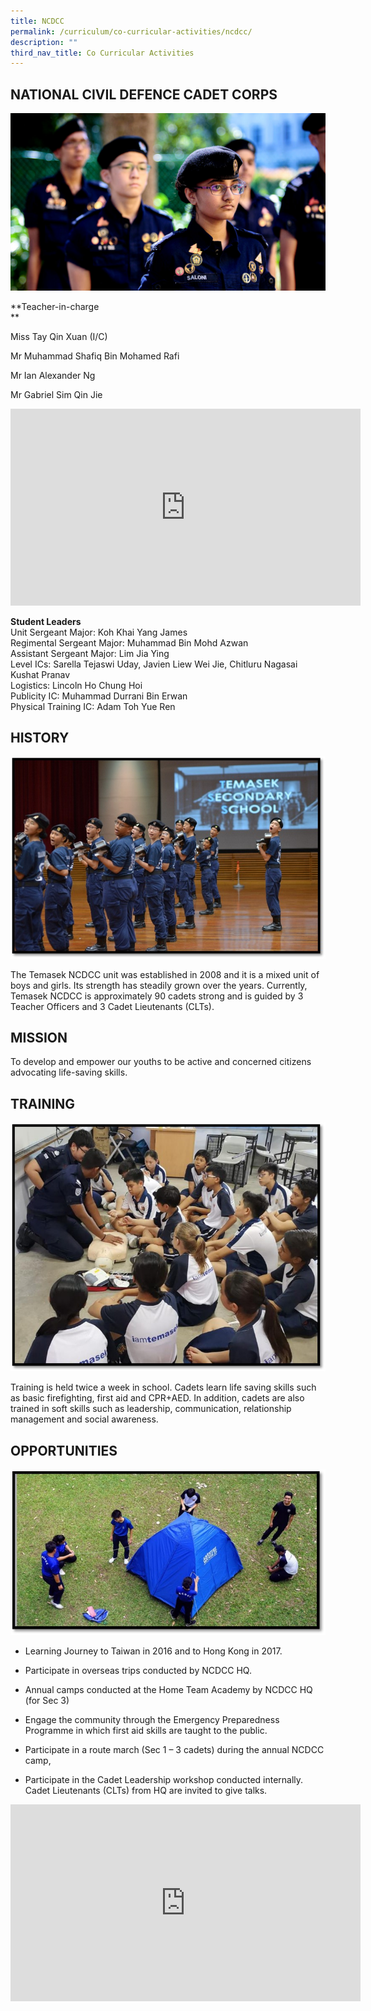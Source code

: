 ```yaml
---
title: NCDCC
permalink: /curriculum/co-curricular-activities/ncdcc/
description: ""
third_nav_title: Co Curricular Activities
---
```

## NATIONAL CIVIL DEFENCE CADET CORPS


![banner-ncdcc.jpg](/images/banner-ncdcc.jpg)

**Teacher-in-charge  
**

Miss Tay Qin Xuan (I/C)

Mr Muhammad Shafiq Bin Mohamed Rafi

Mr Ian Alexander Ng 

Mr Gabriel Sim Qin Jie

  
<iframe width="560" height="315" src="https://www.youtube.com/embed/aeUW57zRuN4" title="YouTube video player" frameborder="0" allow="accelerometer; autoplay; clipboard-write; encrypted-media; gyroscope; picture-in-picture" allowfullscreen></iframe>
  
**Student Leaders**  
Unit Sergeant Major: Koh Khai Yang James  
Regimental Sergeant Major: Muhammad Bin Mohd Azwan  
Assistant Sergeant Major: Lim Jia Ying  
Level ICs: Sarella Tejaswi Uday, Javien Liew Wei Jie, Chitluru Nagasai Kushat Pranav  
Logistics: Lincoln Ho Chung Hoi  
Publicity IC: Muhammad Durrani Bin Erwan  
Physical Training IC: Adam Toh Yue Ren


## HISTORY


![ncdcc1.jpg](/images/ncdcc1.jpg)

  

The Temasek NCDCC unit was established in 2008 and it is a mixed unit of boys and girls. Its strength has steadily grown over the years. Currently, Temasek NCDCC is approximately 90 cadets strong and is guided by 3 Teacher Officers and 3 Cadet Lieutenants (CLTs).

## MISSION


To develop and empower our youths to be active and concerned citizens advocating life-saving skills.

## TRAINING


![ncdcc2.jpg](/images/ncdcc2.jpg)

  
Training is held twice a week in school. Cadets learn life saving skills such as basic firefighting, first aid and CPR+AED. In addition, cadets are also trained in soft skills such as leadership, communication, relationship management and social awareness. 

  

## OPPORTUNITIES


![ncdcc 3.jpg](/images/ncdcc3.jpg)  

*   Learning Journey to Taiwan in 2016 and to Hong Kong in 2017.  
    
*   Participate in overseas trips conducted by NCDCC HQ.
*   Annual camps conducted at the Home Team Academy by NCDCC HQ (for Sec 3)
*   Engage the community through the Emergency Preparedness Programme in which first aid skills are taught to the public.
*   Participate in a route march (Sec 1 – 3 cadets) during the annual NCDCC camp, 
*   Participate in the Cadet Leadership workshop conducted internally. Cadet Lieutenants (CLTs) from HQ are invited to give talks.

<iframe width="560" height="315" src="https://www.youtube.com/embed/_vOfKNNaTw8" title="YouTube video player" frameborder="0" allow="accelerometer; autoplay; clipboard-write; encrypted-media; gyroscope; picture-in-picture" allowfullscreen></iframe>

